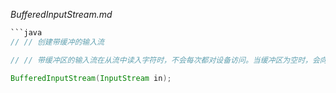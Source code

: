 *BufferedInputStream.md*
```java
```java
// // 创建带缓冲的输入流

// // 带缓冲区的输入流在从流中读入字符时，不会每次都对设备访问。当缓冲区为空时，会向缓冲区中读入一个新的数据块

BufferedInputStream(InputStream in);

```
```